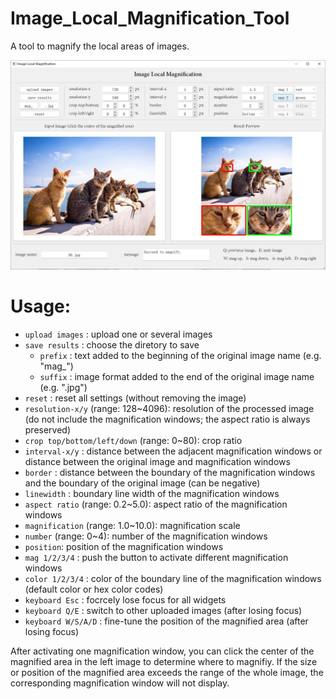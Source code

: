 # Image_Local_Magnification_Tool
A tool to magnify the local areas of images.

![image](./demo.jpg)

# Usage:
- `upload images` : upload one or several images
- `save results` : choose the diretory to save
  - `prefix` : text added to the beginning of the original image name (e.g. "mag_")
  - `suffix` : image format added to the end of the original image name (e.g. ".jpg")
- `reset` : reset all settings (without removing the image)
- `resolution-x/y` (range: 128~4096): resolution of the processed image (do not include the magnification windows; the aspect ratio is always preserved)
- `crop top/bottom/left/down` (range: 0~80): crop ratio
- `interval-x/y` : distance between the adjacent magnification windows or distance between the original image and magnification windows
- `border` : distance between the boundary of the magnification windows and the boundary of the original image (can be negative)
- `linewidth` : boundary line width of the magnification windows
- `aspect ratio` (range: 0.2~5.0): aspect ratio of the magnification windows
- `magnification` (range: 1.0~10.0): magnification scale
- `number` (range: 0~4): number of the magnification windows
- `position`: position of the magnification windows
- `mag 1/2/3/4` : push the button to activate different magnification windows
- `color 1/2/3/4` : color of the boundary line of the magnification windows (default color or hex color codes)
- `keyboard Esc` : focrcely lose focus for all widgets
- `keyboard Q/E` : switch to other uploaded images (after losing focus)
- `keyboard W/S/A/D` : fine-tune the position of the magnified area (after losing focus)

After activating one magnification window, you can click the center of the magnified area in the left image to determine where to magnifiy. If the size or position of the magnified area exceeds the range of the whole image, the corresponding magnification window will not display.
